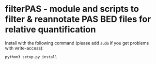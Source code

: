 # filterPAS - module and scripts to filter & reannotate PAS BED files for relative quantification
Install with the following command (please add `sudo` if you get problems with write-access):
```
python3 setup.py install
```
